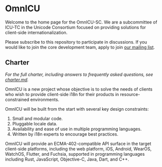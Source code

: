 OmnICU
======

Welcome to the home page for the OmnICU-SC.  We are a subcommittee of ICU-TC in the Unicode Consortium focused on providing solutions for client-side internationalization.

Please subscribe to this repository to participate in discussions.  If you would like to join the core development team, apply to join [our mailing list](https://groups.google.com/a/unicode.org/forum/#!forum/omnicu-core).

## Charter

*For the full charter, including answers to frequently asked questions, see [charter.md](docs/charter.md).*

OmnICU is a new project whose objective is to solve the needs of clients who wish to provide client-side i18n for their products in resource-constrained environments.

OmnICU will be built from the start with several key design constraints:

1. Small and modular code.
2. Pluggable locale data.
3. Availability and ease of use in multiple programming languages.
4. Written by i18n experts to encourage best practices.

OmnICU will provide an ECMA-402-compatible API surface in the target client-side platforms, including the web platform, iOS, Android, WearOS, WatchOS, Flutter, and Fuchsia, supported in programming languages including Rust, JavaScript, Objective-C, Java, Dart, and C++.
